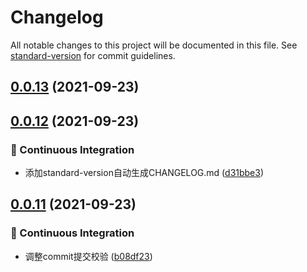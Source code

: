 # Changelog

All notable changes to this project will be documented in this file. See [standard-version](https://github.com/conventional-changelog/standard-version) for commit guidelines.

## [0.0.13](https://github.com/371311231/rollup-build/compare/v0.0.12...v0.0.13) (2021-09-23)



## [0.0.12](https://github.com/371311231/rollup-build/compare/v0.0.11...v0.0.12) (2021-09-23)


### 🔧 Continuous Integration

* 添加standard-version自动生成CHANGELOG.md ([d31bbe3](https://github.com/371311231/rollup-build/commit/d31bbe3))



## [0.0.11](https://github.com/371311231/rollup-build/compare/v0.0.10...v0.0.11) (2021-09-23)


### 🔧 Continuous Integration

* 调整commit提交校验 ([b08df23](https://github.com/371311231/rollup-build/commit/b08df23))
